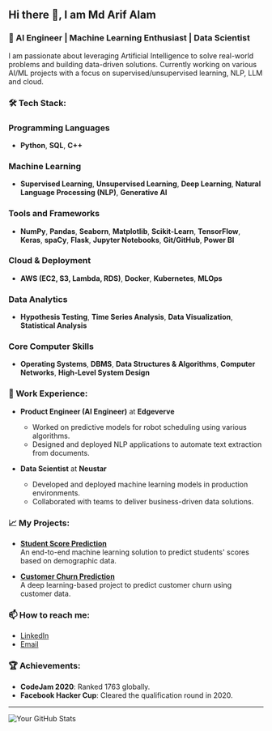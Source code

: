 ## Hi there 👋, I am Md Arif Alam

### 🌟 AI Engineer | Machine Learning Enthusiast | Data Scientist

I am passionate about leveraging Artificial Intelligence to solve real-world problems and building data-driven solutions. Currently working on various AI/ML projects with a focus on supervised/unsupervised learning, NLP, LLM and cloud.

### 🛠 Tech Stack:

### Programming Languages
- **Python**, **SQL**, **C++**

### Machine Learning
- **Supervised Learning**, **Unsupervised Learning**, **Deep Learning**, **Natural Language Processing (NLP)**, **Generative AI**

### Tools and Frameworks
- **NumPy**, **Pandas**, **Seaborn**, **Matplotlib**, **Scikit-Learn**, **TensorFlow**, **Keras**, **spaCy**, **Flask**, **Jupyter Notebooks**, **Git/GitHub**, **Power BI**

### Cloud & Deployment
- **AWS (EC2, S3, Lambda, RDS)**, **Docker**, **Kubernetes**, **MLOps**

### Data Analytics
- **Hypothesis Testing**, **Time Series Analysis**, **Data Visualization**, **Statistical Analysis**

### Core Computer Skills
- **Operating Systems**, **DBMS**, **Data Structures & Algorithms**, **Computer Networks**, **High-Level System Design**

### 💼 Work Experience:
- **Product Engineer (AI Engineer)** at **Edgeverve**  
  - Worked on predictive models for robot scheduling using various algorithms.  
  - Designed and deployed NLP applications to automate text extraction from documents.
  
- **Data Scientist** at **Neustar**  
  - Developed and deployed machine learning models in production environments.  
  - Collaborated with teams to deliver business-driven data solutions.

### 📈 My Projects:
- **[Student Score Prediction](#)**  
  An end-to-end machine learning solution to predict students' scores based on demographic data.

- **[Customer Churn Prediction](#)**  
  A deep learning-based project to predict customer churn using customer data.

### 📫 How to reach me:
- [LinkedIn](https://www.linkedin.com/in/md-arif-alam-733850162/)  
- [Email](mailto:arifalam957656@gmail.com)

### 🏆 Achievements:
- **CodeJam 2020**: Ranked 1763 globally.
- **Facebook Hacker Cup**: Cleared the qualification round in 2020.

---

![Your GitHub Stats](https://github-readme-stats.vercel.app/api?username=mdarifalam&show_icons=true&theme=radical)


